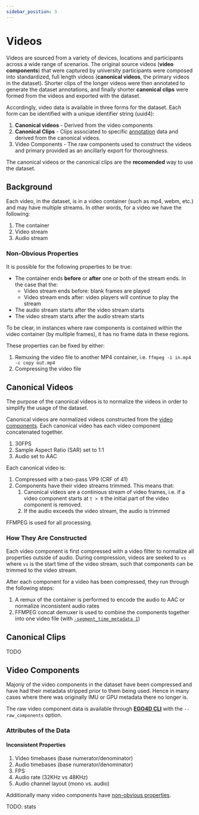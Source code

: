 ```yaml
---
sidebar_position: 3
---
```


# Videos

Videos are sourced from a variety of devices, locations and participants across a wide range of
scenarios.  The original source videos (**video components**) that were captured by university participants were composed into standardized, full length videos (**canonical videos**, the primary videos in the dataset).  Shorter clips of the longer videos were then annotated to generate the dataset annotations, and finally shorter **canonical clips** were formed from the videos and exported with the dataset.

Accordingly, video data is available in three forms for the dataset. Each form can be identified with a unique identifier string (uuid4):
1. **Canonical videos** - Derived from the video components
2. **Canonical Clips** - Clips associated to specific [annotation](annotations.md) data and derived from the canonical videos.
3. Video Components - The raw components used to construct the videos and primary provided as an ancillarly export for thoroughness.

The canonical videos or the canonical clips are the **recomended** way to use the dataset.

## Background

Each video, in the dataset, is in a video container (such as mp4, webm, etc.)
and may have multiple streams. In other words, for a video we have the
following:
1. The container
2. Video stream
3. Audio stream

### Non-Obvious Properties

It is possible for the following properties to be true:
- The container ends **before** or **after** one or both of the stream
  ends. In the case that the:
  - Video stream ends before: blank frames are played
  - Video stream ends after: video players will continue to play the stream
- The audio stream starts after the video stream starts
- The video stream starts after the audio stream starts

To be clear, in instances where raw components is contained within the
video container (by multiple frames), it has no frame data in these
regions.

These properties can be fixed by either:
1. Remuxing the video file to another MP4 container, i.e. `ffmpeg -i in.mp4 -c copy out.mp4`
2. Compressing the video file

## Canonical Videos

The purpose of the canonical videos is to normalize the videos in
order to simplify the usage of the dataset.

Canonical videos are normalized videos constructed from the [video
components](#video-components). Each canonical video has each video
component concatenated together.

1. 30FPS
2. Sample Aspect Ratio (SAR) set to 1:1
3. Audio set to AAC

Each canonical video is:

1. Compressed with a two-pass VP9 (CRF of 41)
2. Components have their video streams trimmed. This means that:
   1. Canonical videos are a continious stream of video frames,
      i.e. if a video component starts at `t > 0` the initial part of
      the video component is removed.
   2. If the audio exceeds the video stream, the audio is trimmed

FFMPEG is used for all processing.

### How They Are Constructed

Each video component is first compressed with a video filter to
normalize all properties outside of audio. During compression, videos
are seeked to `vs` where `vs` is the start time of the video stream,
such that components can be trimmed to the video stream.

After each component for a video has been compressed, they run through
the following steps:

1. A remux of the container is performed to encode the audio to AAC or
   normalize inconsistent audio rates
2. FFMPEG concat demuxer is used to combine the components together
   into one video file (with [`-segment_time_metadata 1`](https://ffmpeg.org/ffmpeg-formats.html#Options))

## Canonical Clips

TODO

## Video Components

Majoriy of the video components in the dataset have been compressed
and have had their metadata stripped prior to them being used. Hence
in many cases where there was originally IMU or GPU metadata there no
longer is.

The raw video component data is available through **[EGO4D
CLI](https://github.com/facebookresearch/Ego4d/blob/main/ego4d/cli/README.md)**
with the `--raw_components` option.

### Attributes of the Data

#### Inconsistent Properties

1. Video timebases (base numerator/denominator)
2. Audio timebases (base numerator/denominator)
3. FPS
4. Audio rate (32KHz vs 48KHz)
5. Audio channel layout (mono vs. audio)

Additionally many video components have [non-obvious
properties](#non-obvious-properties).

TODO: stats
